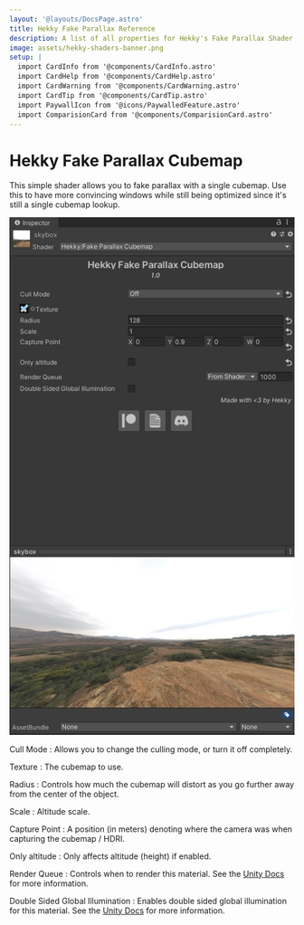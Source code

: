 ```yaml
---
layout: '@layouts/DocsPage.astro'
title: Hekky Fake Parallax Reference
description: A list of all properties for Hekky's Fake Parallax Shader
image: assets/hekky-shaders-banner.png
setup: | 
  import CardInfo from '@components/CardInfo.astro'
  import CardHelp from '@components/CardHelp.astro'
  import CardWarning from '@components/CardWarning.astro'
  import CardTip from '@components/CardTip.astro'
  import PaywallIcon from '@icons/PaywalledFeature.astro'
  import ComparisionCard from '@components/ComparisionCard.astro'
---
```

# Hekky Fake Parallax Cubemap

This simple shader allows you to fake parallax with a single cubemap. Use this to have more convincing windows while still being optimized since it's still a single cubemap lookup.

![Shader Inspector](/en/hekkyparallax_shader_inspector_full.webp)

Cull Mode
: Allows you to change the culling mode, or turn it off completely.

Texture
: The cubemap to use.

Radius
: Controls how much the cubemap will distort as you go further away from the center of the object.

Scale
: Altitude scale.

Capture Point
: A position (in meters) denoting where the camera was when capturing the cubemap / HDRI.

Only altitude
: Only affects altitude (height) if enabled.

Render Queue
: Controls when to render this material. See the [Unity Docs](https://docs.unity3d.com/Manual/class-Material.html) for more information.

Double Sided Global Illumination
: Enables double sided global illumination for this material. See the [Unity Docs](https://docs.unity3d.com/Manual/class-Material.html) for more information.
